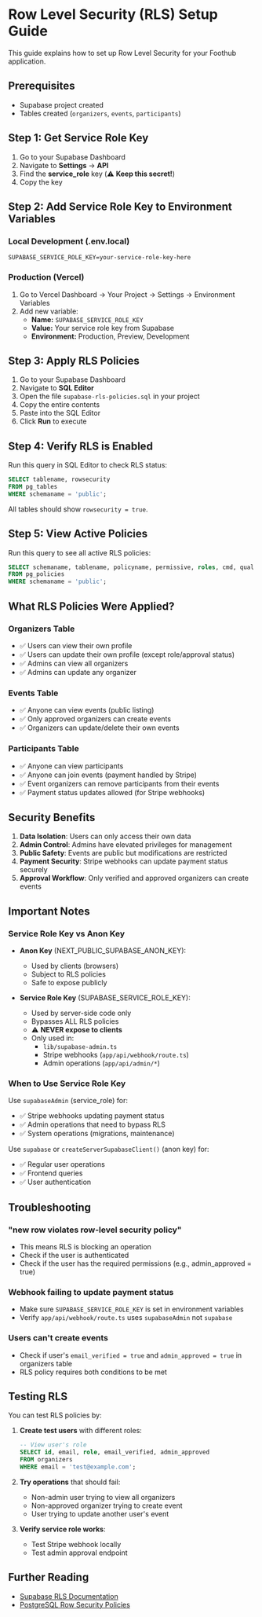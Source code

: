 # Row Level Security (RLS) Setup Guide

This guide explains how to set up Row Level Security for your Foothub application.

## Prerequisites

- Supabase project created
- Tables created (`organizers`, `events`, `participants`)

## Step 1: Get Service Role Key

1. Go to your Supabase Dashboard
2. Navigate to **Settings** → **API**
3. Find the **service_role** key (⚠️ **Keep this secret!**)
4. Copy the key

## Step 2: Add Service Role Key to Environment Variables

### Local Development (.env.local)
```env
SUPABASE_SERVICE_ROLE_KEY=your-service-role-key-here
```

### Production (Vercel)
1. Go to Vercel Dashboard → Your Project → Settings → Environment Variables
2. Add new variable:
   - **Name:** `SUPABASE_SERVICE_ROLE_KEY`
   - **Value:** Your service role key from Supabase
   - **Environment:** Production, Preview, Development

## Step 3: Apply RLS Policies

1. Go to your Supabase Dashboard
2. Navigate to **SQL Editor**
3. Open the file `supabase-rls-policies.sql` in your project
4. Copy the entire contents
5. Paste into the SQL Editor
6. Click **Run** to execute

## Step 4: Verify RLS is Enabled

Run this query in SQL Editor to check RLS status:

```sql
SELECT tablename, rowsecurity
FROM pg_tables
WHERE schemaname = 'public';
```

All tables should show `rowsecurity = true`.

## Step 5: View Active Policies

Run this query to see all active RLS policies:

```sql
SELECT schemaname, tablename, policyname, permissive, roles, cmd, qual
FROM pg_policies
WHERE schemaname = 'public';
```

## What RLS Policies Were Applied?

### Organizers Table
- ✅ Users can view their own profile
- ✅ Users can update their own profile (except role/approval status)
- ✅ Admins can view all organizers
- ✅ Admins can update any organizer

### Events Table
- ✅ Anyone can view events (public listing)
- ✅ Only approved organizers can create events
- ✅ Organizers can update/delete their own events

### Participants Table
- ✅ Anyone can view participants
- ✅ Anyone can join events (payment handled by Stripe)
- ✅ Event organizers can remove participants from their events
- ✅ Payment status updates allowed (for Stripe webhooks)

## Security Benefits

1. **Data Isolation**: Users can only access their own data
2. **Admin Control**: Admins have elevated privileges for management
3. **Public Safety**: Events are public but modifications are restricted
4. **Payment Security**: Stripe webhooks can update payment status securely
5. **Approval Workflow**: Only verified and approved organizers can create events

## Important Notes

### Service Role Key vs Anon Key

- **Anon Key** (NEXT_PUBLIC_SUPABASE_ANON_KEY):
  - Used by clients (browsers)
  - Subject to RLS policies
  - Safe to expose publicly

- **Service Role Key** (SUPABASE_SERVICE_ROLE_KEY):
  - Used by server-side code only
  - Bypasses ALL RLS policies
  - ⚠️ **NEVER expose to clients**
  - Only used in:
    - `lib/supabase-admin.ts`
    - Stripe webhooks (`app/api/webhook/route.ts`)
    - Admin operations (`app/api/admin/*`)

### When to Use Service Role Key

Use `supabaseAdmin` (service_role) for:
- ✅ Stripe webhooks updating payment status
- ✅ Admin operations that need to bypass RLS
- ✅ System operations (migrations, maintenance)

Use `supabase` or `createServerSupabaseClient()` (anon key) for:
- ✅ Regular user operations
- ✅ Frontend queries
- ✅ User authentication

## Troubleshooting

### "new row violates row-level security policy"
- This means RLS is blocking an operation
- Check if the user is authenticated
- Check if the user has the required permissions (e.g., admin_approved = true)

### Webhook failing to update payment status
- Make sure `SUPABASE_SERVICE_ROLE_KEY` is set in environment variables
- Verify `app/api/webhook/route.ts` uses `supabaseAdmin` not `supabase`

### Users can't create events
- Check if user's `email_verified = true` and `admin_approved = true` in organizers table
- RLS policy requires both conditions to be met

## Testing RLS

You can test RLS policies by:

1. **Create test users** with different roles:
   ```sql
   -- View user's role
   SELECT id, email, role, email_verified, admin_approved
   FROM organizers
   WHERE email = 'test@example.com';
   ```

2. **Try operations** that should fail:
   - Non-admin user trying to view all organizers
   - Non-approved organizer trying to create event
   - User trying to update another user's event

3. **Verify service role works**:
   - Test Stripe webhook locally
   - Test admin approval endpoint

## Further Reading

- [Supabase RLS Documentation](https://supabase.com/docs/guides/auth/row-level-security)
- [PostgreSQL Row Security Policies](https://www.postgresql.org/docs/current/ddl-rowsecurity.html)
